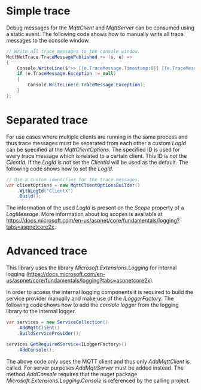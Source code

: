 # Simple trace
Debug messages for the _MqttClient_ and _MqttServer_ can be consumed using a static event. The following code shows how to manually write all trace messages to the console window.

```csharp
// Write all trace messages to the console window.
MqttNetTrace.TraceMessagePublished += (s, e) =>
{
    Console.WriteLine($">> [{e.TraceMessage.Timestamp:O}] [{e.TraceMessage.ThreadId}] [{e.TraceMessage.Source}] [{e.TraceMessage.Level}]: {e.TraceMessage.Message}");
    if (e.TraceMessage.Exception != null)
    {
        Console.WriteLine(e.TraceMessage.Exception);
    }
};
```

# Separated trace
For use cases where multiple clients are running in the same process and thus trace messages must be separated from each other a custom _LogId_ can be specified at the _MqttClientOptions_. The specified ID is used for every trace message which is related to a certain client. This ID is _not_ the _ClientId_. If the _LogId_ is not set the _ClientId_ will be used as the default. The following code shows how to set the _LogId_.

```csharp
// Use a custom identifier for the trace messages.
var clientOptions = new MqttClientOptionsBuilder()
    .WithLogId("ClientX")
    .Build();
```

The information of the used _LogId_ is present on the _Scope_ property of a _LogMessage_. More information about log scopes is available at <https://docs.microsoft.com/en-us/aspnet/core/fundamentals/logging?tabs=aspnetcore2x>.

# Advanced trace
This library uses the library _Microsoft.Extensions.Logging_ for internal logging (https://docs.microsoft.com/en-us/aspnet/core/fundamentals/logging?tabs=aspnetcore2x). 

In order to access the internal logging components it is required to build the service provider manually and make use of the _ILoggerFactory_. The following code shows how to add the _console logger_ from the logging library to the internal logger.
```csharp
var services = new ServiceCollection()
    .AddMqttClient()
    .BuildServiceProvider();

services.GetRequiredService<ILoggerFactory>()
    .AddConsole();
```
The above code only uses the MQTT client and thus only _AddMqttClient_ is called. For server purposes _AddMqttServer_ must be added instead. The method _AddConsole_ requires that the nuget package _Microsoft.Extensions.Logging.Console_ is referenced by the calling project.